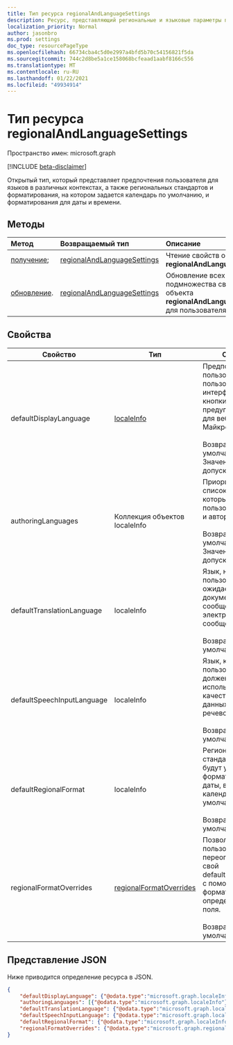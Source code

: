 ```yaml
---
title: Тип ресурса regionalAndLanguageSettings
description: Ресурс, представляющий региональные и языковые параметры пользователей
localization_priority: Normal
author: jasonbro
ms.prod: settings
doc_type: resourcePageType
ms.openlocfilehash: 66734cba4c5d0e2997a4bfd5b70c54156821f5da
ms.sourcegitcommit: 744c2d8be5a1ce158068bcfeaad1aabf8166c556
ms.translationtype: MT
ms.contentlocale: ru-RU
ms.lasthandoff: 01/22/2021
ms.locfileid: "49934914"
---
```

# <a name="regionalandlanguagesettings-resource-type"></a>Тип ресурса regionalAndLanguageSettings

Пространство имен: microsoft.graph

[!INCLUDE [beta-disclaimer](../../includes/beta-disclaimer.md)]

Открытый тип, который представляет предпочтения пользователя для языков в различных контекстах, а также региональных стандартов и форматирования, на котором задается календарь по умолчанию, и форматирования для даты и времени.

## <a name="methods"></a>Методы

| Метод                                                 | Возвращаемый тип                                                   | Описание                                                                                        |
|:-------------------------------------------------------|:--------------------------------------------------------------|:---------------------------------------------------------------------------------------------------|
| [получение](../api/regionalAndLanguageSettings-get.md);       | [regionalAndLanguageSettings](regionalAndLanguageSettings.md) | Чтение свойств объекта **regionalAndLanguageSettings.**                                       |
| [обновление](../api/regionalandlanguagesettings-update.md). | [regionalAndLanguageSettings](regionalAndLanguageSettings.md) | Обновление всех или подмножества свойств объекта **regionalAndLanguageSettings** для пользователя. |

## <a name="properties"></a>Свойства
| Свойство                   | Тип                                                  | Описание                                                                                                                                                         |
|----------------------------|-------------------------------------------------------|---------------------------------------------------------------------------------------------------------------------------------------------------------------------|
| defaultDisplayLanguage     | [localeInfo](localeinfo.md)                           | Предпочитаемый пользователем язык пользовательского интерфейса (меню, кнопки, ленты, предупреждения) для веб-приложений Майкрософт.<br><br>Возвращается по умолчанию. Значение null не допускается. |
| authoringLanguages         | Коллекция объектов localeInfo                                 | Приоритетный список языков, на которые пользователь читает и авторов.<br><br>Возвращается по умолчанию. Значение null не допускается.                                                              |
| defaultTranslationLanguage | localeInfo                                            | Язык, на который пользователь ожидает перевода документов, сообщений электронной почты и сообщений.<br><br>Возвращается по умолчанию.                                                    |
| defaultSpeechInputLanguage | localeInfo                                            | Язык, который пользователь должен использовать в качестве входных данных для текста в речевой сценарий.<br><br>Возвращается по умолчанию.                                                              |
| defaultRegionalFormat      | localeInfo                                            | Региональные стандарты, которые будут управлять форматированием даты, времени и календаря по умолчанию.<br><br>Возвращается по умолчанию.                                                                 |
| regionalFormatOverrides    | [regionalFormatOverrides](regionalformatoverrides.md) | Позволяет пользователю переопределять свой defaultRegionalFormat с помощью форматов, определенных для поля.<br><br>Возвращается по умолчанию.                                                      |

## <a name="json-representation"></a>Представление JSON

Ниже приводится определение ресурса в JSON.

<!--{
  "blockType": "resource",
  "@odata.type": "microsoft.graph.regionalAndLanguageSettings"
} -->

```json
{
    "defaultDisplayLanguage": {"@odata.type":"microsoft.graph.localeInfo"},
    "authoringLanguages": [{"@odata.type":"microsoft.graph.localeInfo"}],
    "defaultTranslationLanguage": {"@odata.type":"microsoft.graph.localeInfo"},
    "defaultSpeechInputLanguage": {"@odata.type":"microsoft.graph.localeInfo"},
    "defaultRegionalFormat": {"@odata.type":"microsoft.graph.localeInfo"},
    "regionalFormatOverrides": {"@odata.type":"microsoft.graph.regionalFormatOverrides"}
}
```
<!-- {
  "type": "#page.annotation",
  "description": "regionalAndLanguageSettings resource",
  "keywords": "",
  "section": "documentation",
  "tocPath": ""
}-->


